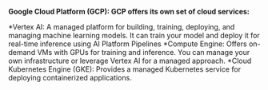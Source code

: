 **Google Cloud Platform (GCP): GCP offers its own set of cloud services:**

*Vertex AI: A managed platform for building, training, deploying, and managing machine learning models. It can train your model and deploy it for real-time inference using AI Platform Pipelines
*Compute Engine: Offers on-demand VMs with GPUs for training and inference. You can manage your own infrastructure or leverage Vertex AI for a managed approach. 
*Cloud Kubernetes Engine (GKE): Provides a managed Kubernetes service for deploying containerized applications.
